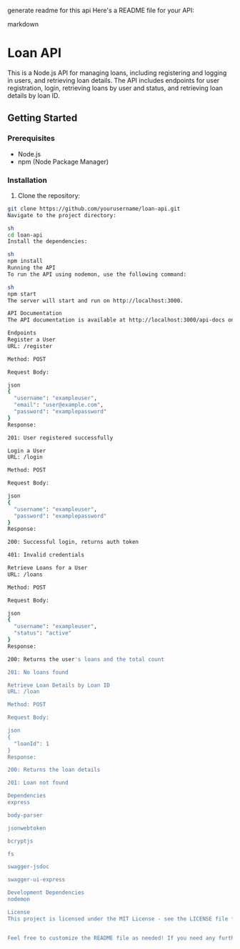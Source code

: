 generate readme for this api
Here's a README file for your API:

markdown
# Loan API

This is a Node.js API for managing loans, including registering and logging in users, and retrieving loan details. The API includes endpoints for user registration, login, retrieving loans by user and status, and retrieving loan details by loan ID.

## Getting Started

### Prerequisites

- Node.js
- npm (Node Package Manager)

### Installation

1. Clone the repository:

```sh
git clone https://github.com/yourusername/loan-api.git
Navigate to the project directory:

sh
cd loan-api
Install the dependencies:

sh
npm install
Running the API
To run the API using nodemon, use the following command:

sh
npm start
The server will start and run on http://localhost:3000.

API Documentation
The API documentation is available at http://localhost:3000/api-docs once the server is running. The documentation is generated using Swagger and provides details about the available endpoints and their usage.

Endpoints
Register a User
URL: /register

Method: POST

Request Body:

json
{
  "username": "exampleuser",
  "email": "user@example.com",
  "password": "examplepassword"
}
Response:

201: User registered successfully

Login a User
URL: /login

Method: POST

Request Body:

json
{
  "username": "exampleuser",
  "password": "examplepassword"
}
Response:

200: Successful login, returns auth token

401: Invalid credentials

Retrieve Loans for a User
URL: /loans

Method: POST

Request Body:

json
{
  "username": "exampleuser",
  "status": "active"
}
Response:

200: Returns the user's loans and the total count

201: No loans found

Retrieve Loan Details by Loan ID
URL: /loan

Method: POST

Request Body:

json
{
  "loanId": 1
}
Response:

200: Returns the loan details

201: Loan not found

Dependencies
express

body-parser

jsonwebtoken

bcryptjs

fs

swagger-jsdoc

swagger-ui-express

Development Dependencies
nodemon

License
This project is licensed under the MIT License - see the LICENSE file for details.


Feel free to customize the README file as needed! If you need any further assistance, let me know.
